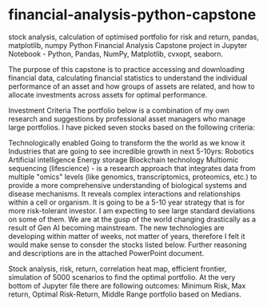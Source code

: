 # financial-analysis-python-capstone
stock analysis, calculation of optimised portfolio for risk and return, pandas, matplotlib, numpy
Python Financial Analysis Capstone project in Jupyter Notebook - Python, Pandas, NumPy, Matplotlib, cvxopt, seaborn.

The purpose of this capstone is to practice accessing and downloading financial data, calculating financial statistics to understand the individual performance of an asset and how groups of assets are related, and how to allocate investments across assets for optimal performance.

Investment Criteria
The portfolio below is a combination of my own research and suggestions by professional asset managers who manage large portfolios. I have picked seven stocks based on the following criteria:

Technologically enabled
Going to transform the the world as we know it
Industries that are going to see incredible growth in next 5-10yrs:
Robotics
Artificial intelligence
Energy storage
Blockchain technology
Multiomic sequencing (lifescience) - is a research approach that integrates data from multiple "omics" levels (like genomics, transcriptomics, proteomics, etc.) to provide a more comprehensive understanding of biological systems and disease mechanisms. It reveals complex interactions and relationships within a cell or organism.
It is going to be a 5-10 year strategy that is for more risk-tolerant investor. I am expecting to see large standard deviations on some of them. We are at the gusp of the world changing drastically as a result of Gen AI becoming mainstream. The new technologies are developing within matter of weeks, not matter of years, therefore I felt it would make sense to consder the stocks listed below. Further reasoning and descriptions are in the attached PowerPoint document.

Stock analysis, risk, return, correlation heat map, efficient frontier, simulation of 5000 scenarios to find the optimal portfolio.
At the very bottom of Jupyter file there are following outcomes: Minimum Risk, Max return, Optimal Risk-Return, Middle Range portfolio based on Medians.
